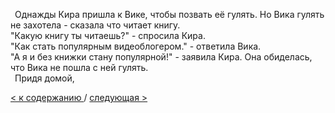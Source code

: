 &ensp;Однажды Кира пришла к Вике, чтобы позвать её гулять. Но Вика гулять не захотела - сказала что читает книгу. </br>
"Какую книгу ты читаешь?" - спросила Кира. </br>
"Как стать популярным видеоблогером." - ответила Вика. </br>
"А я и без книжки стану популярной!" - заявила Кира. Она обиделась, что Вика не пошла с ней гулять. </br>
&ensp;Придя домой, 

[< к содержанию ](./readme.md) / [следующая >](./Глава_2.md)